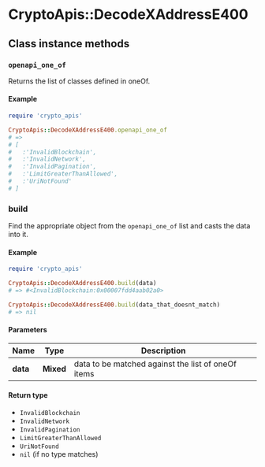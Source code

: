 # CryptoApis::DecodeXAddressE400

## Class instance methods

### `openapi_one_of`

Returns the list of classes defined in oneOf.

#### Example

```ruby
require 'crypto_apis'

CryptoApis::DecodeXAddressE400.openapi_one_of
# =>
# [
#   :'InvalidBlockchain',
#   :'InvalidNetwork',
#   :'InvalidPagination',
#   :'LimitGreaterThanAllowed',
#   :'UriNotFound'
# ]
```

### build

Find the appropriate object from the `openapi_one_of` list and casts the data into it.

#### Example

```ruby
require 'crypto_apis'

CryptoApis::DecodeXAddressE400.build(data)
# => #<InvalidBlockchain:0x00007fdd4aab02a0>

CryptoApis::DecodeXAddressE400.build(data_that_doesnt_match)
# => nil
```

#### Parameters

| Name | Type | Description |
| ---- | ---- | ----------- |
| **data** | **Mixed** | data to be matched against the list of oneOf items |

#### Return type

- `InvalidBlockchain`
- `InvalidNetwork`
- `InvalidPagination`
- `LimitGreaterThanAllowed`
- `UriNotFound`
- `nil` (if no type matches)

